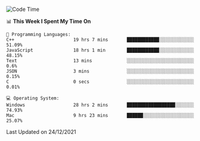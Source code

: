 
<!--START_SECTION:waka-->
![Code Time](http://img.shields.io/badge/Code%20Time-1%2C332%20hrs%203%20mins-blue)

📊 **This Week I Spent My Time On** 

```text
💬 Programming Languages: 
C++                      19 hrs 7 mins       ████████████░░░░░░░░░░░░░   51.09% 
JavaScript               18 hrs 1 min        ████████████░░░░░░░░░░░░░   48.15% 
Text                     13 mins             ░░░░░░░░░░░░░░░░░░░░░░░░░   0.6% 
JSON                     3 mins              ░░░░░░░░░░░░░░░░░░░░░░░░░   0.15% 
C                        0 secs              ░░░░░░░░░░░░░░░░░░░░░░░░░   0.01%

💻 Operating System: 
Windows                  28 hrs 2 mins       ██████████████████░░░░░░░   74.93% 
Mac                      9 hrs 23 mins       ██████░░░░░░░░░░░░░░░░░░░   25.07%

```


 Last Updated on 24/12/2021
<!--END_SECTION:waka-->
